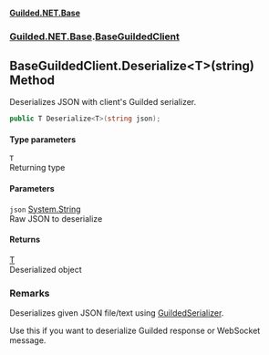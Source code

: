 #### [Guilded.NET.Base](Guilded_NET_Base.md 'Guilded.NET.Base')
### [Guilded.NET.Base](Guilded_NET_Base.md#Guilded_NET_Base 'Guilded.NET.Base').[BaseGuildedClient](BaseGuildedClient.md 'Guilded.NET.Base.BaseGuildedClient')
## BaseGuildedClient.Deserialize&lt;T&gt;(string) Method
Deserializes JSON with client's Guilded serializer.  
```csharp
public T Deserialize<T>(string json);
```
#### Type parameters
<a name='Guilded_NET_Base_BaseGuildedClient_Deserialize_T_(string)_T'></a>
`T`  
Returning type
  
#### Parameters
<a name='Guilded_NET_Base_BaseGuildedClient_Deserialize_T_(string)_json'></a>
`json` [System.String](https://docs.microsoft.com/en-us/dotnet/api/System.String 'System.String')  
Raw JSON to deserialize
  
#### Returns
[T](BaseGuildedClient_Deserialize_T_(string).md#Guilded_NET_Base_BaseGuildedClient_Deserialize_T_(string)_T 'Guilded.NET.Base.BaseGuildedClient.Deserialize&lt;T&gt;(string).T')  
Deserialized object
### Remarks
Deserializes given JSON file/text using [GuildedSerializer](BaseGuildedClient_GuildedSerializer.md 'Guilded.NET.Base.BaseGuildedClient.GuildedSerializer').



Use this if you want to deserialize Guilded response or WebSocket message.
